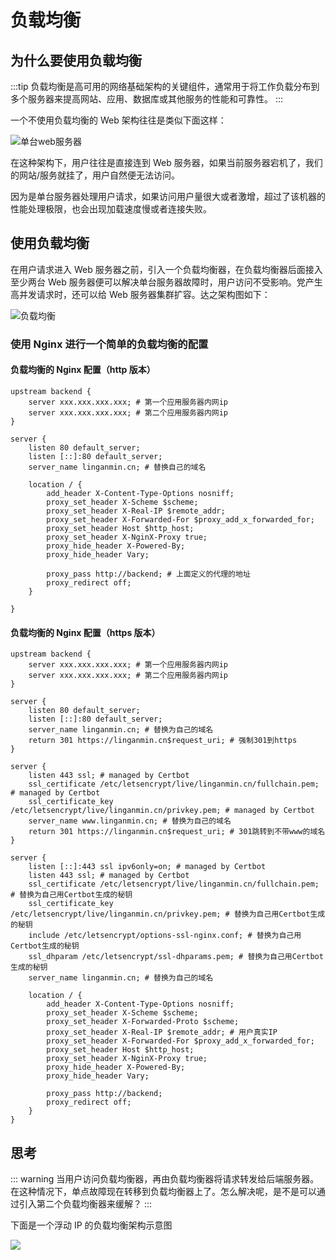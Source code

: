 # 负载均衡

## 为什么要使用负载均衡

:::tip
负载均衡是高可用的网络基础架构的关键组件，通常用于将工作负载分布到多个服务器来提高网站、应用、数据库或其他服务的性能和可靠性。
:::

一个不使用负载均衡的 Web 架构往往是类似下面这样：

![单台web服务器](https://ww1.sinaimg.cn/large/6aedb651gy1fylokrd1f8j21ak0aymyn.jpg)

在这种架构下，用户往往是直接连到 Web 服务器，如果当前服务器宕机了，我们的网站/服务就挂了，用户自然便无法访问。

因为是单台服务器处理用户请求，如果访问用户量很大或者激增，超过了该机器的性能处理极限，也会出现加载速度慢或者连接失败。

## 使用负载均衡

在用户请求进入 Web 服务器之前，引入一个负载均衡器，在负载均衡器后面接入至少两台 Web 服务器便可以解决单台服务器故障时，用户访问不受影响。党产生高并发请求时，还可以给 Web 服务器集群扩容。达之架构图如下：

![负载均衡](https://ww1.sinaimg.cn/large/6aedb651gy1fylp07adc9j21dg0ksmzt.jpg)

### 使用 Nginx 进行一个简单的负载均衡的配置

#### 负载均衡的 Nginx 配置（http 版本）

```nginx
upstream backend {
    server xxx.xxx.xxx.xxx; # 第一个应用服务器内网ip
    server xxx.xxx.xxx.xxx; # 第二个应用服务器内网ip
}

server {
    listen 80 default_server;
    listen [::]:80 default_server;
    server_name linganmin.cn; # 替换自己的域名

    location / {
        add_header X-Content-Type-Options nosniff;
        proxy_set_header X-Scheme $scheme;
        proxy_set_header X-Real-IP $remote_addr;
        proxy_set_header X-Forwarded-For $proxy_add_x_forwarded_for;
        proxy_set_header Host $http_host;
        proxy_set_header X-NginX-Proxy true;
        proxy_hide_header X-Powered-By;
        proxy_hide_header Vary;

        proxy_pass http://backend; # 上面定义的代理的地址
        proxy_redirect off;
    }

}
```

#### 负载均衡的 Nginx 配置（https 版本）

```nginx
upstream backend {
    server xxx.xxx.xxx.xxx; # 第一个应用服务器内网ip
    server xxx.xxx.xxx.xxx; # 第二个应用服务器内网ip
}

server {
    listen 80 default_server;
    listen [::]:80 default_server;
    server_name linganmin.cn; # 替换为自己的域名
    return 301 https://linganmin.cn$request_uri; # 强制301到https
}

server {
    listen 443 ssl; # managed by Certbot
    ssl_certificate /etc/letsencrypt/live/linganmin.cn/fullchain.pem; # managed by Certbot
    ssl_certificate_key /etc/letsencrypt/live/linganmin.cn/privkey.pem; # managed by Certbot
    server_name www.linganmin.cn; # 替换为自己的域名
    return 301 https://linganmin.cn$request_uri; # 301跳转到不带www的域名
}

server {
    listen [::]:443 ssl ipv6only=on; # managed by Certbot
    listen 443 ssl; # managed by Certbot
    ssl_certificate /etc/letsencrypt/live/linganmin.cn/fullchain.pem; # 替换为自己用Certbot生成的秘钥
    ssl_certificate_key /etc/letsencrypt/live/linganmin.cn/privkey.pem; # 替换为自己用Certbot生成的秘钥
    include /etc/letsencrypt/options-ssl-nginx.conf; # 替换为自己用Certbot生成的秘钥
    ssl_dhparam /etc/letsencrypt/ssl-dhparams.pem; # 替换为自己用Certbot生成的秘钥
    server_name linganmin.cn; # 替换为自己的域名

    location / {
        add_header X-Content-Type-Options nosniff;
        proxy_set_header X-Scheme $scheme;
        proxy_set_header X-Forwarded-Proto $scheme;
        proxy_set_header X-Real-IP $remote_addr; # 用户真实IP
        proxy_set_header X-Forwarded-For $proxy_add_x_forwarded_for;
        proxy_set_header Host $http_host;
        proxy_set_header X-NginX-Proxy true;
        proxy_hide_header X-Powered-By;
        proxy_hide_header Vary;

        proxy_pass http://backend;
        proxy_redirect off;
    }
}
```

## 思考

::: warning
当用户访问负载均衡器，再由负载均衡器将请求转发给后端服务器。在这种情况下，单点故障现在转移到负载均衡器上了。怎么解决呢，是不是可以通过引入第二个负载均衡器来缓解？
:::

下面是一个浮动 IP 的负载均衡架构示意图

![](https://ww1.sinaimg.cn/large/6aedb651gy1fylp7kk4tpj21iw0sqdk0.jpg)

